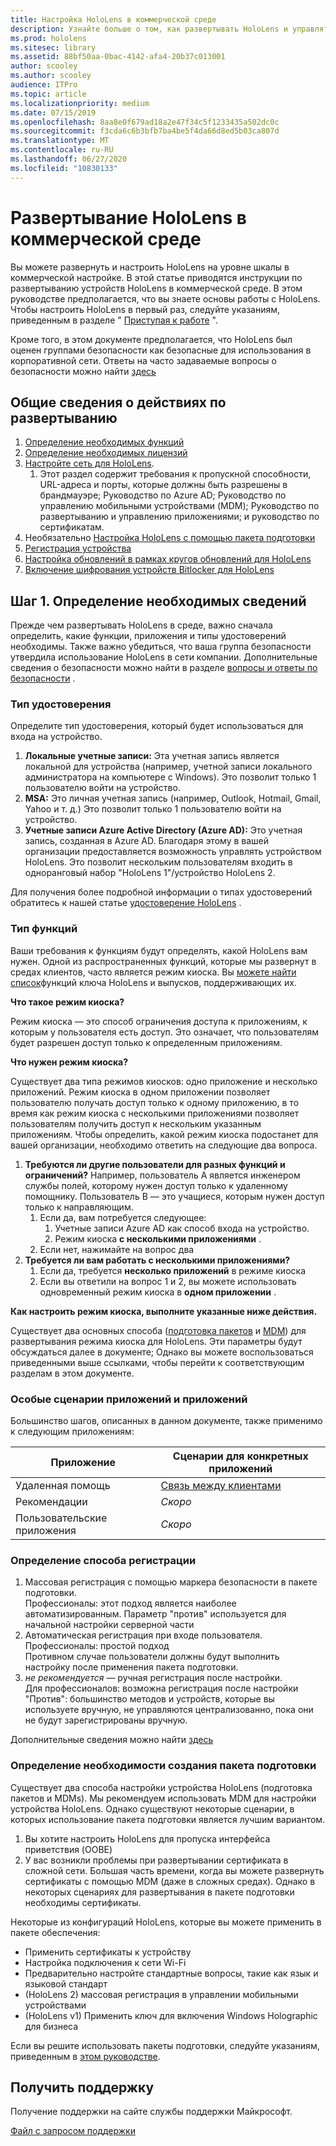 ```yaml
---
title: Настройка HoloLens в коммерческой среде
description: Узнайте больше о том, как развертывать HoloLens и управлять ими в корпоративных средах.
ms.prod: hololens
ms.sitesec: library
ms.assetid: 88bf50aa-0bac-4142-afa4-20b37c013001
author: scooley
ms.author: scooley
audience: ITPro
ms.topic: article
ms.localizationpriority: medium
ms.date: 07/15/2019
ms.openlocfilehash: 8aa8e0f679ad18a2e47f34c5f1233435a502dc0c
ms.sourcegitcommit: f3cda6c6b3bfb7ba4be5f4da66d8ed5b03ca807d
ms.translationtype: MT
ms.contentlocale: ru-RU
ms.lasthandoff: 06/27/2020
ms.locfileid: "10830133"
---
```

# Развертывание HoloLens в коммерческой среде

Вы можете развернуть и настроить HoloLens на уровне шкалы в коммерческой настройке. В этой статье приводятся инструкции по развертыванию устройств HoloLens в коммерческой среде. В этом руководстве предполагается, что вы знаете основы работы с HoloLens. Чтобы настроить HoloLens в первый раз, следуйте указаниям, приведенным в разделе " [Приступая к работе](hololens1-setup.md) ".

Кроме того, в этом документе предполагается, что HoloLens был оценен группами безопасности как безопасные для использования в корпоративной сети. Ответы на часто задаваемые вопросы о безопасности можно найти [здесь](hololens-faq-security.md)

## Общие сведения о действиях по развертыванию

1. [Определение необходимых функций](hololens-requirements.md#step-1-determine-what-you-need)
1. [Определение необходимых лицензий](hololens-licenses-requirements.md)
1. [Настройте сеть для HoloLens](hololens-commercial-infrastructure.md).
    1. Этот раздел содержит требования к пропускной способности, URL-адреса и порты, которые должны быть разрешены в брандмауэре; Руководство по Azure AD; Руководство по управлению мобильными устройствами (MDM); Руководство по развертыванию и управлению приложениями; и руководство по сертификатам.
1. Необязательно [Настройка HoloLens с помощью пакета подготовки](hololens-provisioning.md)
1. [Регистрация устройства](hololens-enroll-mdm.md)
1. [Настройка обновлений в рамках кругов обновлений для HoloLens](hololens-updates.md)
1. [Включение шифрования устройств Bitlocker для HoloLens](hololens-encryption.md)

## Шаг 1. Определение необходимых сведений

Прежде чем развертывать HoloLens в среде, важно сначала определить, какие функции, приложения и типы удостоверений необходимы. Также важно убедиться, что ваша группа безопасности утвердила использование HoloLens в сети компании. Дополнительные сведения о безопасности можно найти в разделе [вопросы и ответы по безопасности](hololens-faq-security.md) .

### Тип удостоверения

Определите тип удостоверения, который будет использоваться для входа на устройство.

1. **Локальные учетные записи:** Эта учетная запись является локальной для устройства (например, учетной записи локального администратора на компьютере с Windows). Это позволит только 1 пользователю войти на устройство.
2. **MSA:** Это личная учетная запись (например, Outlook, Hotmail, Gmail, Yahoo и т. д.) Это позволит только 1 пользователю войти на устройство.
3. **Учетные записи Azure Active Directory (Azure AD):** Это учетная запись, созданная в Azure AD. Благодаря этому в вашей организации предоставляется возможность управлять устройством HoloLens. Это позволит нескольким пользователям входить в одноранговый набор "HoloLens 1"/устройство HoloLens 2.

Для получения более подробной информации о типах удостоверений обратитесь к нашей статье [удостоверение HoloLens](hololens-identity.md) .

### Тип функций

Ваши требования к функциям будут определять, какой HoloLens вам нужен. Одной из распространенных функций, которые мы развернут в средах клиентов, часто является режим киоска. Вы [можете найти список](hololens-commercial-features.md)функций ключа HoloLens и выпусков, поддерживающих их.

**Что такое режим киоска?**

Режим киоска — это способ ограничения доступа к приложениям, к которым у пользователя есть доступ. Это означает, что пользователям будет разрешен доступ только к определенным приложениям.

**Что нужен режим киоска?**

Существует два типа режимов киосков: одно приложение и несколько приложений. Режим киоска в одном приложении позволяет пользователю получать доступ только к одному приложению, в то время как режим киоска с несколькими приложениями позволяет пользователям получить доступ к нескольким указанным приложениям. Чтобы определить, какой режим киоска подостанет для вашей организации, необходимо ответить на следующие два вопроса.

1. **Требуются ли другие пользователи для разных функций и ограничений?** Например, пользователь A является инженером службы полей, которому нужен доступ только к удаленному помощнику. Пользователь B — это учащиеся, которым нужен доступ только к направляющим.
    1. Если да, вам потребуется следующее:
        1. Учетные записи Azure AD как способ входа на устройство.
        1. Режим киоска **с несколькими приложениями** .
    1. Если нет, нажимайте на вопрос два
1. **Требуется ли вам работать с несколькими приложениями?**
    1. Если да, требуется **несколько приложений** в режиме киоска
    1. Если вы ответили на вопрос 1 и 2, вы можете использовать одновременный режим киоска в **одном приложении** .

**Как настроить режим киоска, выполните указанные ниже действия.**

Существует два основных способа ([подготовка пакетов](hololens-kiosk.md#use-a-provisioning-package-to-set-up-a-single-app-or-multi-app-kiosk) и [MDM](hololens-kiosk.md#use-microsoft-intune-or-other-mdm-to-set-up-a-single-app-or-multi-app-kiosk)) для развертывания режима киоска для HoloLens. Эти параметры будут обсуждаться далее в документе; Однако вы можете воспользоваться приведенными выше ссылками, чтобы перейти к соответствующим разделам в этом документе.

### Особые сценарии приложений и приложений

Большинство шагов, описанных в данном документе, также применимо к следующим приложениям:

| Приложение | Сценарии для конкретных приложений |
| --- | --- |
| Удаленная помощь | [Связь между клиентами](https://docs.microsoft.com/dynamics365/mixed-reality/remote-assist/cross-tenant-overview)|
| Рекомендации  | *Скоро* |
|Пользовательские приложения | *Скоро* |

### Определение способа регистрации

1. Массовая регистрация с помощью маркера безопасности в пакете подготовки.  
  Профессионалы: этот подход является наиболее автоматизированным.
  Параметр "против" используется для начальной настройки серверной части  
1. Автоматическая регистрация при входе пользователя.  
  Профессионалы: простой подход  
  Противном случае пользователи должны будут выполнить настройку после применения пакета подготовки.
1. _не рекомендуется_ — ручная регистрация после настройки.  
  Для профессионалов: возможна регистрация после настройки  
  "Против": большинство методов и устройств, которые вы используете вручную, не управляются централизованно, пока они не будут зарегистрированы вручную.

  Дополнительные сведения можно найти [здесь](hololens-enroll-mdm.md)

### Определение необходимости создания пакета подготовки

Существует два способа настройки устройства HoloLens (подготовка пакетов и MDMs). Мы рекомендуем использовать MDM для настройки устройства HoloLens. Однако существуют некоторые сценарии, в которых использование пакета подготовки является лучшим вариантом.

1. Вы хотите настроить HoloLens для пропуска интерфейса приветствия (OOBE)
1. У вас возникли проблемы при развертывании сертификата в сложной сети. Большая часть времени, когда вы можете развернуть сертификаты с помощью MDM (даже в сложных средах). Однако в некоторых сценариях для развертывания в пакете подготовки необходимы сертификаты.

Некоторые из конфигураций HoloLens, которые вы можете применить в пакете обеспечения:

- Применить сертификаты к устройству
- Настройка подключения к сети Wi-Fi
- Предварительно настройте стандартные вопросы, такие как язык и языковой стандарт
- (HoloLens 2) массовая регистрация в управлении мобильными устройствами
- (HoloLens v1) Применить ключ для включения Windows Holographic для бизнеса

Если вы решите использовать пакеты подготовки, следуйте указаниям, приведенным в [этом руководстве](hololens-provisioning.md).

## Получить поддержку

Получение поддержки на сайте службы поддержки Майкрософт.

[Файл с запросом поддержки](https://support.microsoft.com/supportforbusiness/productselection?sapid=e9391227-fa6d-927b-0fff-f96288631b8f)
